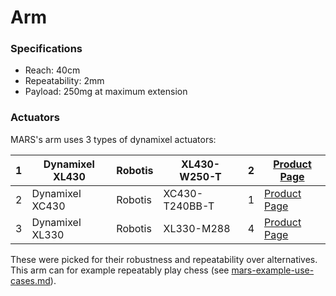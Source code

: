 # Arm

### Specifications

* Reach: 40cm
* Repeatability: 2mm
* Payload: 250mg at maximum extension

### Actuators

MARS's arm uses 3 types of dynamixel actuators:

| 1 | Dynamixel XL430 | Robotis | XL430-W250-T   | 2 | [Product Page](https://www.robotis.us/dynamixel-xl430-w250-t/)   |
| - | --------------- | ------- | -------------- | - | ---------------------------------------------------------------- |
| 2 | Dynamixel XC430 | Robotis | XC430-T240BB-T | 1 | [Product Page](https://www.robotis.us/dynamixel-xc430-t240bb-t/) |
| 3 | Dynamixel XL330 | Robotis | XL330-M288     | 4 | [Product Page](https://www.robotis.us/dynamixel-xl330-m288-t/)   |

These were picked for their robustness and repeatability over alternatives. This arm can for example repeatably play chess (see [mars-example-use-cases.md](../../welcome/mars-example-use-cases.md "mention")).
